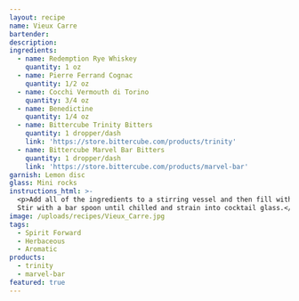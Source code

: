 ```yaml
---
layout: recipe
name: Vieux Carre
bartender:
description:
ingredients:
  - name: Redemption Rye Whiskey
    quantity: 1 oz
  - name: Pierre Ferrand Cognac
    quantity: 1/2 oz
  - name: Cocchi Vermouth di Torino
    quantity: 3/4 oz
  - name: Benedictine
    quantity: 1/4 oz
  - name: Bittercube Trinity Bitters
    quantity: 1 dropper/dash
    link: 'https://store.bittercube.com/products/trinity'
  - name: Bittercube Marvel Bar Bitters
    quantity: 1 dropper/dash
    link: 'https://store.bittercube.com/products/marvel-bar'
garnish: Lemon disc
glass: Mini rocks
instructions_html: >-
  <p>Add all of the ingredients to a stirring vessel and then fill with ice.
  Stir with a bar spoon until chilled and strain into cocktail glass.</p>
image: /uploads/recipes/Vieux_Carre.jpg
tags:
  - Spirit Forward
  - Herbaceous
  - Aromatic
products:
  - trinity
  - marvel-bar
featured: true
---
```


